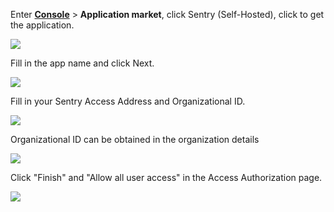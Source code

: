 <IntegrationDetailCard :title="`Create an app in ${$localeConfig.brandName}`">

Enter [**Console**](https://console.authing.cn) > **Application market**, click Sentry (Self-Hosted), click to get the application.

![](~@imagesZhCn/integration/sentry/1-1.png)

Fill in the app name and click Next.

![](~@imagesZhCn/integration/sentry/1-2.png)

Fill in your Sentry Access Address and Organizational ID.

![](~@imagesZhCn/integration/sentry/1-3.png)

Organizational ID can be obtained in the organization details

![](~@imagesZhCn/integration/sentry/1-5.png)

Click "Finish" and "Allow all user access" in the Access Authorization page.

![](~@imagesZhCn/integration/sentry/1-4.png)

</IntegrationDetailCard>
